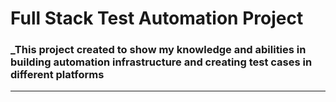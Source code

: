 # Full Stack Test Automation Project

### _This project created to show my knowledge and abilities in building automation infrastructure and creating test cases in different platforms
***

